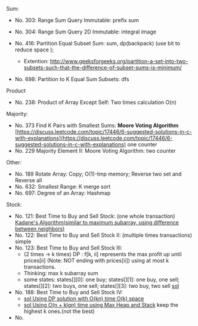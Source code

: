 Sum:

* No. 303: Range Sum Query Immutable: prefix sum
* No. 304: Range Sum Query 2D Immutable: integral image

* No. 416: Partition Equal Subset Sum: sum, dp(backpack) (use bit to reduce space );
    * Extention:
    http://www.geeksforgeeks.org/partition-a-set-into-two-subsets-such-that-the-difference-of-subset-sums-is-minimum/
* No. 698: Partition to K Equal Sum Subsets: dfs


Product

* No. 238: Product of Array Except Self: Two times calculation O\(n\)


Majority:
* No. 373 Find K Pairs with Smallest Sums: **Moore Voting Algorithm** [https://discuss.leetcode.com/topic/17446/6-suggested-solutions-in-c-with-explanations](https://discuss.leetcode.com/topic/17446/6-suggested-solutions-in-c-with-explanations) one counter
* No. 229 Majority Element II: Moore Voting Algorithm: two counter

Other:

* No. 189 Rotate Array: Copy; O(1)-tmp memory; Reverse two set and Reverse all
* No. 632: Smallest Range: K merge sort
* No. 697: Degree of an Array: Hashmap


Stock:
* No. 121: Best Time to Buy and Sell Stock: (one whole transaction) [Kadane's Algorithm(similar to maximum subarray, using difference between neighbors)](https://discuss.leetcode.com/topic/19853/kadane-s-algorithm-since-no-one-has-mentioned-about-this-so-far-in-case-if-interviewer-twists-the-input)
* No. 122: Best Time to Buy and Sell Stock II: (multiple times transactions) simple
* No. 123: Best Time to Buy and Sell Stock III: 
    - (2 times -> k times) DP : f[k, ii] represents the max profit up until prices[ii] (Note: NOT ending with prices[ii]) using at most k transactions. 
    - Thinking: max k subarray sum
    - some states: states[][0]: one buy; states[][1]: one buy, one sell; states[][2]: two buys, one sell; states[][3]: two buy, two sell [sol](https://discuss.leetcode.com/topic/19750/my-c-solution-o-n-time-o-1-space-8ms)
* No. 188: Best Time to Buy and Sell Stock IV: 
    - [sol Using DP solution with O(kn) time O(k) space](https://discuss.leetcode.com/topic/12250/share-my-c-dp-solution-with-o-kn-time-o-k-space-10ms)
    - [sol Using O(n + klgn) time using Max Heap and Stack](https://discuss.leetcode.com/topic/9522/c-solution-with-o-n-klgn-time-using-max-heap-and-stack) keep the highest k ones.(not the best)   
* No. 
